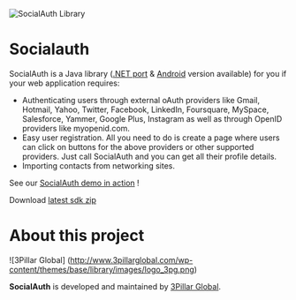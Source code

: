 ![SocialAuth Library](https://raw.github.com/wiki/3pillarlabs/socialauth/images/java.png)

Socialauth
================

SocialAuth is a Java library ([.NET port](http://code.google.com/p/socialauth-net/) & [Android](http://code.google.com/p/socialauth-android/) version available) for you if your web application requires:

* Authenticating users through external oAuth providers like Gmail, Hotmail, Yahoo, Twitter, Facebook, LinkedIn, Foursquare, MySpace, Salesforce, Yammer, Google Plus, Instagram as well as through OpenID providers like myopenid.com.
* Easy user registration. All you need to do is create a page where users can click on buttons for the above providers or other supported providers. Just call SocialAuth and you can get all their profile details.
* Importing contacts from networking sites.

See our [SocialAuth demo in action](http://atg.3pillarglobal.com/socialauthdemo) !

Download [latest sdk zip](https://sourceforge.net/projects/socialauth/files/latest/download)

# About this project

![3Pillar Global] (http://www.3pillarglobal.com/wp-content/themes/base/library/images/logo_3pg.png)

**SocialAuth** is developed and maintained by [3Pillar Global](http://www.3pillarglobal.com/).
